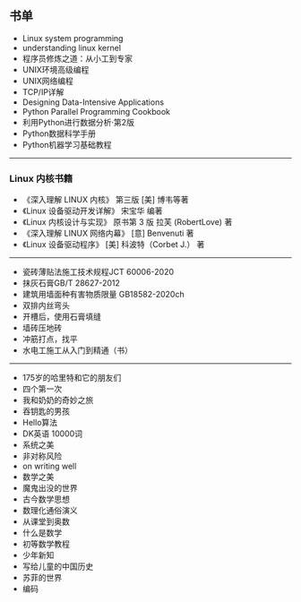 ## 书单
* Linux system programming
* understanding linux kernel
* 程序员修炼之道：从小工到专家
* UNIX环境高级编程
* UNIX网络编程
* TCP/IP详解
* Designing Data-Intensive Applications
* Python Parallel Programming Cookbook
* 利用Python进行数据分析·第2版
* Python数据科学手册
* Python机器学习基础教程

---
### Linux 内核书籍
* 《深入理解 LINUX 内核》 第三版 [美] 博韦等著
* 《Linux 设备驱动开发详解》 宋宝华 编著
* 《Linux 内核设计与实现》 原书第 3 版 拉芙 (RobertLove) 著
* 《深入理解 LINUX 网络内幕》 [意] Benvenuti 著
* 《Linux 设备驱动程序》 [美] 科波特（Corbet J.） 著
---
- 瓷砖薄贴法施工技术规程JCT 60006-2020
- 抹灰石膏GB/T 28627-2012
- 建筑用墙面种有害物质限量 GB18582-2020ch
- 双排内丝弯头
- 开槽后，使用石膏填缝
- 墙砖压地砖
- 冲筋打点，找平
- 水电工施工从入门到精通（书）
---
- 175岁的哈里特和它的朋友们
- 四个第一次
- 我和奶奶的奇妙之旅
- 吞钥匙的男孩
- Hello算法
- DK英语 10000词
- 系统之美
- 非对称风险
- on writing well
- 数学之美
- 魔鬼出没的世界
- 古今数学思想
- 数理化通俗演义
- 从课堂到奥数
- 什么是数学
- 初等数学教程
- 少年新知
- 写给儿童的中国历史
- 苏菲的世界
- 编码